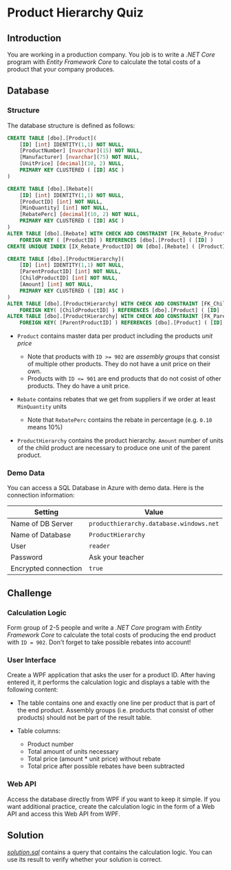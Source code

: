 # Product Hierarchy Quiz

## Introduction

You are working in a production company. You job is to write a *.NET Core* program with *Entity Framework Core* to calculate the total costs of a product that your company produces.

## Database

### Structure

The database structure is defined as follows:

```sql
CREATE TABLE [dbo].[Product](
	[ID] [int] IDENTITY(1,1) NOT NULL,
	[ProductNumber] [nvarchar](15) NOT NULL,
	[Manufacturer] [nvarchar](75) NOT NULL,
	[UnitPrice] [decimal](10, 2) NULL,
    PRIMARY KEY CLUSTERED ( [ID] ASC )
)

CREATE TABLE [dbo].[Rebate](
	[ID] [int] IDENTITY(1,1) NOT NULL,
	[ProductID] [int] NOT NULL,
	[MinQuantity] [int] NOT NULL,
	[RebatePerc] [decimal](10, 2) NOT NULL,
    PRIMARY KEY CLUSTERED ( [ID] ASC )
)
ALTER TABLE [dbo].[Rebate] WITH CHECK ADD CONSTRAINT [FK_Rebate_Product]
    FOREIGN KEY ( [ProductID] ) REFERENCES [dbo].[Product] ( [ID] )
CREATE UNIQUE INDEX [IX_Rebate_ProductID] ON [dbo].[Rebate] ( [ProductID] )

CREATE TABLE [dbo].[ProductHierarchy](
	[ID] [int] IDENTITY(1,1) NOT NULL,
	[ParentProductID] [int] NOT NULL,
	[ChildProductID] [int] NOT NULL,
	[Amount] [int] NOT NULL,
    PRIMARY KEY CLUSTERED ( [ID] ASC )
)
ALTER TABLE [dbo].[ProductHierarchy] WITH CHECK ADD CONSTRAINT [FK_ChildProduct]
    FOREIGN KEY( [ChildProductID] ) REFERENCES [dbo].[Product] ( [ID] )
ALTER TABLE [dbo].[ProductHierarchy] WITH CHECK ADD CONSTRAINT [FK_ParentProduct]
    FOREIGN KEY( [ParentProductID] ) REFERENCES [dbo].[Product] ( [ID] )
```

* `Product` contains master data per product including the products *unit price*
  * Note that products with `ID >= 902` are *assembly groups* that consist of multiple other products. They do not have a unit price on their own.
  * Products with `ID <= 901` are end products that do not cosist of other products. They do have a unit price.

* `Rebate` contains rebates that we get from suppliers if we order at least `MinQuantity` units
  * Note that `RebatePerc` contains the rebate in percentage (e.g. `0.10` means 10%)

* `ProductHierarchy` contains the product hierarchy. `Amount` number of units of the child product are necessary to produce one unit of the parent product.

### Demo Data

You can access a SQL Database in Azure with demo data. Here is the connection information:

| Setting                     | Value
|-----------------------------|-------------------------------------
| Name of DB Server           | `producthierarchy.database.windows.net`
| Name of Database            | `ProductHierarchy`
| User                        | `reader`
| Password                    | Ask your teacher
| Encrypted connection        | `true`

## Challenge

### Calculation Logic

Form group of 2-5 people and write a *.NET Core* program with *Entity Framework Core* to calculate the total costs of producing the end product with `ID = 902`. Don't forget to take possible rebates into account!

### User Interface

Create a WPF application that asks the user for a product ID. After having entered it, it performs the calculation logic and displays a table with the following content:

* The table contains one and exactly one line per product that is part of the end product. Assembly groups (i.e. products that consist of other products) should not be part of the result table.

* Table columns:
  * Product number
  * Total amount of units necessary
  * Total price (amount * unit price) without rebate
  * Total price after possible rebates have been subtracted

### Web API

Access the database directly from WPF if you want to keep it simple. If you want additional practice, create the calculation logic in the form of a Web API and access this Web API from WPF.

## Solution

[*solution.sql*](solution.sql) contains a query that contains the calculation logic. You can use its result to verify whether your solution is correct.
